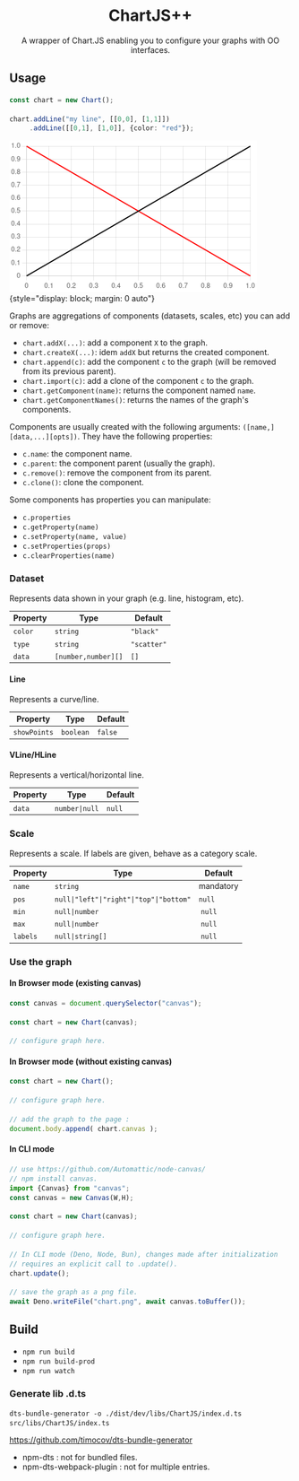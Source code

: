 <div align="center">
  <h1>ChartJS++</h1>

  <p>A wrapper of Chart.JS enabling you to configure your graphs with OO interfaces.</p>
</div>

## Usage

```ts
const chart = new Chart();

chart.addLine("my line", [[0,0], [1,1]])
     .addLine([[0,1], [1,0]], {color: "red"});
```

![](https://raw.githubusercontent.com/denis-migdal/ChartJS/refs/heads/master/example.png){style="display: block; margin: 0 auto"}

Graphs are aggregations of components (datasets, scales, etc) you can add or remove:
- `chart.addX(...)`: add a component `X` to the graph.
- `chart.createX(...)`: idem `addX` but returns the created component.
- `chart.append(c)`: add the component `c` to the graph (will be removed from its previous parent).
- `chart.import(c)`: add a clone of the component `c` to the graph.
- `chart.getComponent(name)`: returns the component named `name`.
- `chart.getComponentNames()`: returns the names of the graph's components.

Components are usually created with the following arguments: `([name,][data,...][opts])`. They have the following properties:
- `c.name`: the component name.
- `c.parent`: the component parent (usually the graph).
- `c.remove()`: remove the component from its parent.
- `c.clone()`: clone the component.

Some components has properties you can manipulate:
- `c.properties`
- `c.getProperty(name)`
- `c.setProperty(name, value)`
- `c.setProperties(props)`
- `c.clearProperties(name)`

### Dataset

Represents data shown in your graph (e.g. line, histogram, etc).

| Property | Type | Default |
|----------|------|---------|
| `color` | `string` | `"black"` |
| `type` | `string` | `"scatter"` |
| `data` | `[number,number][]` | `[]` |

#### Line

Represents a curve/line.

| Property | Type | Default |
|----------|------|---------|
| `showPoints` | `boolean` | `false` |

#### VLine/HLine

Represents a vertical/horizontal line.

| Property | Type | Default |
|----------|------|---------|
| `data` | `number\|null` | `null` |

### Scale

Represents a scale. If labels are given, behave as a category scale.

| Property | Type | Default |
|----------|------|---------|
| `name` | `string` | mandatory |
| `pos` | `null\|"left"\|"right"\|"top"\|"bottom"` | `null` |
| `min` | `null\|number` | `null` |
| `max` | `null\|number` | `null` |
| `labels` | `null\|string[]` | `null` |

### Use the graph

#### In Browser mode (existing canvas)

```ts
const canvas = document.querySelector("canvas");

const chart = new Chart(canvas);

// configure graph here.
```

#### In Browser mode (without existing canvas)

```ts
const chart = new Chart();

// configure graph here.

// add the graph to the page :
document.body.append( chart.canvas );
```

#### In CLI mode

```ts
// use https://github.com/Automattic/node-canvas/
// npm install canvas.
import {Canvas} from "canvas";
const canvas = new Canvas(W,H);

const chart = new Chart(canvas);

// configure graph here.

// In CLI mode (Deno, Node, Bun), changes made after initialization
// requires an explicit call to .update().
chart.update();

// save the graph as a png file.
await Deno.writeFile("chart.png", await canvas.toBuffer());
```

## Build

- `npm run build`
- `npm run build-prod`
- `npm run watch`

### Generate lib .d.ts

`dts-bundle-generator -o ./dist/dev/libs/ChartJS/index.d.ts src/libs/ChartJS/index.ts`

https://github.com/timocov/dts-bundle-generator

- npm-dts : not for bundled files.
- npm-dts-webpack-plugin : not for multiple entries.